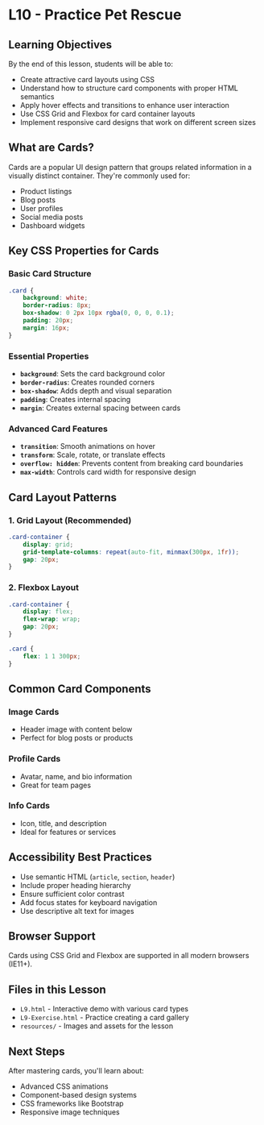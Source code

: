 # L10 - Practice Pet Rescue

## Learning Objectives
By the end of this lesson, students will be able to:
- Create attractive card layouts using CSS
- Understand how to structure card components with proper HTML semantics
- Apply hover effects and transitions to enhance user interaction
- Use CSS Grid and Flexbox for card container layouts
- Implement responsive card designs that work on different screen sizes

## What are Cards?
Cards are a popular UI design pattern that groups related information in a visually distinct container. They're commonly used for:
- Product listings
- Blog posts
- User profiles
- Social media posts
- Dashboard widgets

## Key CSS Properties for Cards

### Basic Card Structure
```css
.card {
    background: white;
    border-radius: 8px;
    box-shadow: 0 2px 10px rgba(0, 0, 0, 0.1);
    padding: 20px;
    margin: 16px;
}
```

### Essential Properties
- **`background`**: Sets the card background color
- **`border-radius`**: Creates rounded corners
- **`box-shadow`**: Adds depth and visual separation
- **`padding`**: Creates internal spacing
- **`margin`**: Creates external spacing between cards

### Advanced Card Features
- **`transition`**: Smooth animations on hover
- **`transform`**: Scale, rotate, or translate effects
- **`overflow: hidden`**: Prevents content from breaking card boundaries
- **`max-width`**: Controls card width for responsive design

## Card Layout Patterns

### 1. Grid Layout (Recommended)
```css
.card-container {
    display: grid;
    grid-template-columns: repeat(auto-fit, minmax(300px, 1fr));
    gap: 20px;
}
```

### 2. Flexbox Layout
```css
.card-container {
    display: flex;
    flex-wrap: wrap;
    gap: 20px;
}

.card {
    flex: 1 1 300px;
}
```

## Common Card Components

### Image Cards
- Header image with content below
- Perfect for blog posts or products

### Profile Cards
- Avatar, name, and bio information
- Great for team pages

### Info Cards
- Icon, title, and description
- Ideal for features or services

## Accessibility Best Practices
- Use semantic HTML (`article`, `section`, `header`)
- Include proper heading hierarchy
- Ensure sufficient color contrast
- Add focus states for keyboard navigation
- Use descriptive alt text for images

## Browser Support
Cards using CSS Grid and Flexbox are supported in all modern browsers (IE11+).

## Files in this Lesson
- `L9.html` - Interactive demo with various card types
- `L9-Exercise.html` - Practice creating a card gallery
- `resources/` - Images and assets for the lesson

## Next Steps
After mastering cards, you'll learn about:
- Advanced CSS animations
- Component-based design systems
- CSS frameworks like Bootstrap
- Responsive image techniques
